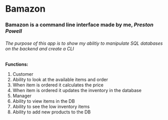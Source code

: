 # **Bamazon**
### Bamazon is a **command line interface** made by me, *Preston Powell*

###### The purpose of this app is to show my ablitiy to manipulate SQL databases on the backend and create a CLI 
**Functions:**
1. Customer
  1. Ability to look at the available items and order
  2. When item is ordered it calculates the price
  3. When item is ordered it updates the inventory in the database
2. Manager
  1. Ability to view items in the DB
  2. Ability to see the low inventory items
  3. Ability to add new products to the DB


